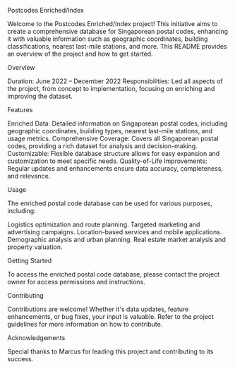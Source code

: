 
Postcodes Enriched/Index

Welcome to the Postcodes Enriched/Index project! This initiative aims to create a comprehensive database for Singaporean postal codes, enhancing it with valuable information such as geographic coordinates, building classifications, nearest last-mile stations, and more. This README provides an overview of the project and how to get started.

Overview

Duration: June 2022 – December 2022
Responsibilities: Led all aspects of the project, from concept to implementation, focusing on enriching and improving the dataset.

Features

Enriched Data: Detailed information on Singaporean postal codes, including geographic coordinates, building types, nearest last-mile stations, and usage metrics.
Comprehensive Coverage: Covers all Singaporean postal codes, providing a rich dataset for analysis and decision-making.
Customizable: Flexible database structure allows for easy expansion and customization to meet specific needs.
Quality-of-Life Improvements: Regular updates and enhancements ensure data accuracy, completeness, and relevance.

Usage

The enriched postal code database can be used for various purposes, including:

Logistics optimization and route planning.
Targeted marketing and advertising campaigns.
Location-based services and mobile applications.
Demographic analysis and urban planning.
Real estate market analysis and property valuation.

Getting Started

To access the enriched postal code database, please contact the project owner for access permissions and instructions.

Contributing

Contributions are welcome! Whether it's data updates, feature enhancements, or bug fixes, your input is valuable. Refer to the project guidelines for more information on how to contribute.

Acknowledgements

Special thanks to Marcus for leading this project and contributing to its success.
